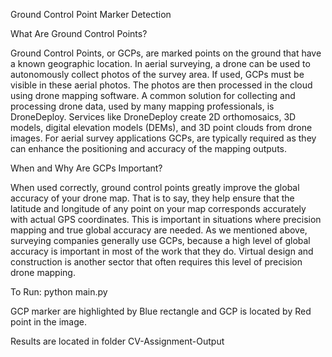 Ground Control Point Marker Detection

What Are Ground Control Points?

Ground Control Points, or GCPs, are marked points on the ground that have a known geographic location. In aerial surveying, a drone can be used to autonomously collect photos of the survey area. If used, GCPs must be visible in these aerial photos. The photos are then processed in the cloud using drone mapping software. A common solution for collecting and processing drone data, used by many mapping professionals, is DroneDeploy. Services like DroneDeploy create 2D orthomosaics, 3D models, digital elevation models (DEMs), and 3D point clouds from drone images. For aerial survey applications GCPs, are typically required as they can enhance the positioning and accuracy of the mapping outputs.

When and Why Are GCPs Important?

When used correctly, ground control points greatly improve the global accuracy of your drone map. That is to say, they help ensure that the latitude and longitude of any point on your map corresponds accurately with actual GPS coordinates. This is important in situations where precision mapping and true global accuracy are needed. As we mentioned above, surveying companies generally use GCPs, because a high level of global accuracy is important in most of the work that they do. Virtual design and construction is another sector that often requires this level of precision drone mapping.

To Run:
python main.py

GCP marker are highlighted by Blue rectangle and GCP is located by Red point in the image.

Results are located in folder CV-Assignment-Output


